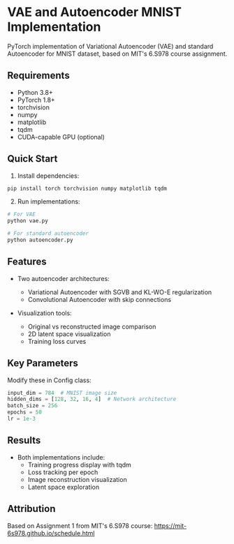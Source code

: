 # VAE and Autoencoder MNIST Implementation

PyTorch implementation of Variational Autoencoder (VAE) and standard Autoencoder for MNIST dataset, based on MIT's 6.S978 course assignment.

## Requirements

* Python 3.8+
* PyTorch 1.8+
* torchvision
* numpy
* matplotlib
* tqdm
* CUDA-capable GPU (optional)

## Quick Start

1. Install dependencies:
```bash
pip install torch torchvision numpy matplotlib tqdm
```

2. Run implementations:
```bash
# For VAE
python vae.py

# For standard autoencoder
python autoencoder.py
```

## Features

* Two autoencoder architectures:
  * Variational Autoencoder with SGVB and KL-WO-E regularization
  * Convolutional Autoencoder with skip connections

* Visualization tools:
  * Original vs reconstructed image comparison
  * 2D latent space visualization
  * Training loss curves

## Key Parameters

Modify these in Config class:
```python
input_dim = 784  # MNIST image size
hidden_dims = [128, 32, 16, 4]  # Network architecture
batch_size = 256
epochs = 50
lr = 1e-3
```

## Results

* Both implementations include:
  * Training progress display with tqdm
  * Loss tracking per epoch
  * Image reconstruction visualization
  * Latent space exploration

## Attribution

Based on Assignment 1 from MIT's 6.S978 course: https://mit-6s978.github.io/schedule.html
